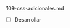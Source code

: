 109-css-adicionales.md

- [ ] Desarrollar

<!--
9. Formato con CSS-Conceptos adicionales
	1. Elementos div y span para personalizar estilos. Uso semántico. Diferencia elemento de bloque y elemento inline.
	2. Ejemplo de uso de div para personalizar el layout de una página.
	3. directiva *media*. Aplicación para personalizar impresión.
	4. Tamaños: px,pt,cm,em,%
	5. Modelo de tamaño de caja: margin,padding,border
	6. Tipos de fuentes: serif, sans-serif, cursiva, monospace
	7. colores: especificación de 3 y 6 dígitos. color picker. Listas nombres colores.
	8. Colores: especificaciones alternativas. transparencia, hsl.


  #Formato HTML parte 4 - Estilos CSS: fuentes, espacios y colores.
  @@@
  Puede ser un poco largo. Lo importante es que se familiaricen y comprendan los conceptos, no que los memoricen.
  * Fuentes
  ** Font-face. Interesa conocer las familias de fuentes. Se especifica un orden de precedencia.
  *** Monospaced: Fuentes con anchura fija. Adecuadas para código de programación y otros textos que deben mantener una alineación basada en espacios. Los otros font-face, por estética y aprovechamiento del espacio utilizan anchuras variables.
  *** serif: Fuente de estilo formal con serifa/gracia, por ejemplo Times New Roman.
  *** sans-serif: Fuente de estilo formal sin adornos. Por ejemplo Arial.
  *** cursiva: No confundir con itálica. Estilo de letra de apariencia manuscrita.
  *** ...
  *** font-weight:bold en sustitución de negrita, font-style:italic en sustitución de itálica. Permiten otros grados.
  *** text-decoration: none|overline|underline|line-through tachado,subrayado, etc.

  * Tamaños. Los tamaños se miden en em, puntos, píxels y porcentajes.
  ** punto = 1/72 pulgada - Origen de diseño de medios impresos, medidas imperiales. No escalable.
  ** píxeles = 1 celda de pantalla. convenio 16px=12pt? Uso para diseños exactos en pantalla. No escalable
  ** em. De 'em' la anchura de la letra M. Escalable (por el usuario).
  ** %. Tamaño relativo a lo que sería un texto o espacio (heredado de los niveles superiores).
  ** https://kyleschaeffer.com/development/css-font-size-em-vs-px-vs-pt-vs/
  ** Puede ser lioso. Resulta conveniente depender de lo que establezca un diseñador (o plantilla preestablecida).
  * font-size
  * Tamaños y separación de cajas
  ** width, height, margin,padding, border @@@ Hace falta una buena imagen.
  ** El padding es como el acolchado de un abrigo o el plástico de burbujas que proteje el contenido de una caja.

  * Colores
  ** Distintas formas de especificarlos: #fff, rgb(255,255,255),hsl(359,1,1), literales(red,green,blue,gray ...).
  *** El RGB (Red,Green,Blue) es más intuitivo, obtenemos colores sumando componentes.
  *** El HSL (Tinte, saturación, luminosidad) contiene el componente de luminosidad que equivaldría al tono de gris equivalente. Podría interesarnos por ejemplo si queremos asegurarnos de que los colores contrastan suficientemente entre ellos.
  *** https://en.wikipedia.org/wiki/HSL_and_HSV
  ** https://en.wikipedia.org/wiki/Web_colors


  @@@ Enlace a un color-picker

  Posible actividad. Dado un código (python,php) que genera un HTML con una tabla de muestreo de colores, y una función que calcula la luminancia a partir del rgb, modificar la  página para que el color del texto dentro de la celda de color sea blanco o negro en función de si la luminancia fuera menor o mayor que 0,5. Ajustar este umbral (0,5) arriba y abajo para que el contraste sea óptimo en el umbral.
  	Esta parte de ajustar el umbral estaría relacionada con el concepto de que nuestra percepción es logarítmica, mientras que algunos dispositivos funcionan de forma lineal. Estaría relacionado con el concepto de corrección gamma (https://en.wikipedia.org/wiki/Gamma_correction). No obstante es posible que los monitores ya corrijan este fenómeno (sucedía con los CRT).

  Si sobra tiempo se puede suministrar una lista de colores con nombres propios que se muestran en una tabla con sus atributos rgb. Se puede modificar para añadir nuevas columnas a la tabla: Color definido como RGB en vez del nombre (para verificar que coincide), y una conversión a HSL.
  	https://stackoverflow.com/a/596243/1117429
  >	Luminance (standard for certain colour spaces): (0.2126*R + 0.7152*G + 0.0722*B)
  >	Luminance (perceived option 1): (0.299*R + 0.587*G + 0.114*B)
  >	Luminance (perceived option 2, slower to calculate):  sqrt( 0.299*R^2 + 0.587*G^2 + 0.114*B^2 )

  Otros: https://stackoverflow.com/questions/20423641/php-function-to-convert-hsl-to-rgb-or-hex
  realmente


-->
